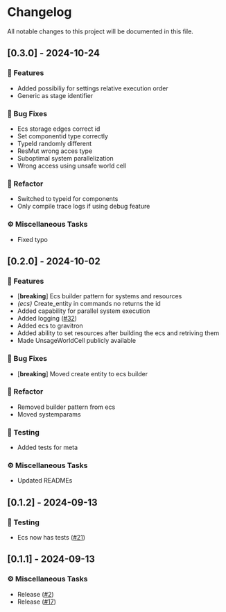 # Changelog

All notable changes to this project will be documented in this file.

## [0.3.0] - 2024-10-24

### 🚀 Features

- Added possibiliy for settings relative execution order
- Generic as stage identifier

### 🐛 Bug Fixes

- Ecs storage edges correct id
- Set componentid type correctly
- TypeId randomly different
- ResMut wrong acces type
- Suboptimal system parallelization
- Wrong access using unsafe world cell

### 🚜 Refactor

- Switched to typeid for components
- Only compile trace logs if using debug feature

### ⚙️ Miscellaneous Tasks

- Fixed typo


## [0.2.0] - 2024-10-02

### 🚀 Features

- [**breaking**] Ecs builder pattern for systems and resources
- *(ecs)* Create_entity in commands no returns the id
- Added capability for parallel system execution
- Added logging ([#32](https://github.com/Profiidev/gravitron/pull/32))
- Added ecs to gravitron
- Added ability to set resources after building the ecs and retriving them
- Made UnsageWorldCell publicly available

### 🐛 Bug Fixes

- [**breaking**] Moved create entity to ecs builder

### 🚜 Refactor

- Removed builder pattern from ecs
- Moved systemparams

### 🧪 Testing

- Added tests for meta

### ⚙️ Miscellaneous Tasks

- Updated READMEs


## [0.1.2] - 2024-09-13

### 🧪 Testing

- Ecs now has tests ([#21](https://github.com/Profiidev/gravitron/pull/21))


## [0.1.1] - 2024-09-13

### ⚙️ Miscellaneous Tasks

- Release ([#2](https://github.com/Profiidev/gravitron/pull/2))
- Release ([#17](https://github.com/Profiidev/gravitron/pull/17))


